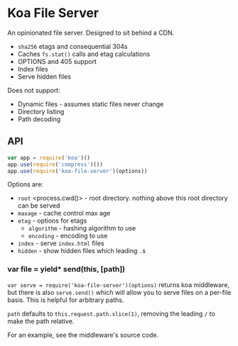 
# Koa File Server

An opinionated file server. Designed to sit behind a CDN.

- `sha256` etags and consequential 304s
- Caches `fs.stat()` calls and etag calculations
- OPTIONS and 405 support
- Index files
- Serve hidden files

Does not support:

- Dynamic files - assumes static files never change
- Directory listing
- Path decoding

## API

```js
var app = require('koa')()
app.use(require('compress')())
app.use(require('koa-file-server')(options))
```

Options are:

- `root` <process.cwd()> - root directory. nothing above this root directory can be served
- `maxage` - cache control max age
- `etag` - options for etags
  - `algorithm` <sha256> - hashing algorithm to use
  - `encoding` <base64> - encoding to use
- `index` - serve `index.html` files
- `hidden` <false> - show hidden files which leading `.`s

### var file = yield* send(this, [path])

`var serve = require('koa-file-server')(options)` returns koa middleware,
but there is also `serve.send()` which will allow you to serve files on a per-file basis.
This is helpful for arbitrary paths.

`path` defaults to `this.request.path.slice(1)`,
removing the leading `/` to make the path relative.

For an example, see the middleware's source code.
